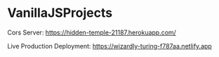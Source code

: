 # VanillaJSProjects
Cors Server: https://hidden-temple-21187.herokuapp.com/

Live Production Deployment:
https://wizardly-turing-f787aa.netlify.app
